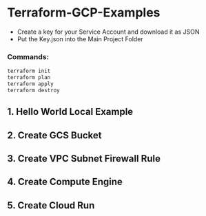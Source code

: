# Terraform-GCP-Examples

* Create a key for your Service Account and download it as JSON
* Put the Key.json into the Main Project Folder

### Commands:
```sh
terraform init
terraform plan
terraform apply
terraform destroy
```

## 1. Hello World Local Example

## 2. Create GCS Bucket

## 3. Create VPC Subnet Firewall Rule

## 4. Create Compute Engine

## 5. Create Cloud Run

